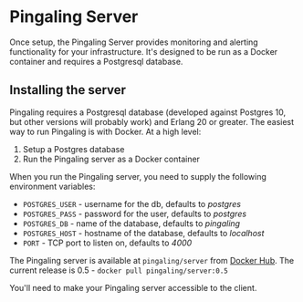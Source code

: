 # Pingaling Server
Once setup, the Pingaling Server provides monitoring and alerting functionality for your infrastructure. It's designed to be run as a Docker container and requires a Postgresql database.

## Installing the server
Pingaling requires a Postgresql database (developed against Postgres 10, but other versions will probably work) and Erlang 20 or greater. The easiest way to run Pingaling is with Docker. At a high level:

1. Setup a Postgres database
2. Run the Pingaling server as a Docker container

When you run the Pingaling server, you need to supply the following environment variables:

* `POSTGRES_USER` - username for the db, defaults to _postgres_
* `POSTGRES_PASS` - password for the user, defaults to _postgres_
* `POSTGRES_DB` - name of the database, defaults to _pingaling_
* `POSTGRES_HOST` - hostname of the database, defaults to _localhost_
* `PORT` - TCP port to listen on, defaults to _4000_

The Pingaling server is available at `pingaling/server` from [Docker Hub](https://hub.docker.com/r/pingaling/server/). The current release is 0.5 - `docker pull pingaling/server:0.5`

You'll need to make your Pingaling server accessible to the client.
